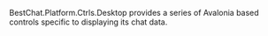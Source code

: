 BestChat.Platform.Ctrls.Desktop provides a series of Avalonia based controls specific to displaying its chat data.
